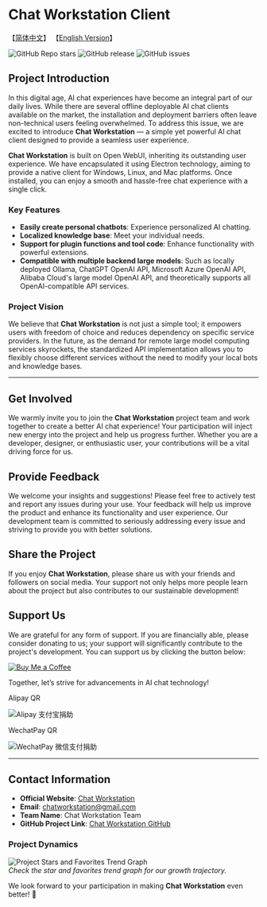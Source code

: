# Chat Workstation Client

【[简体中文](README.md)】 【[English Version](README_en.md)】

![GitHub Repo stars](https://img.shields.io/github/stars/Travisun/ChatWorkstation?style=social) ![GitHub release](https://img.shields.io/github/release/Travisun/ChatWorkstation) ![GitHub issues](https://img.shields.io/github/issues/Travisun/ChatWorkstation)

## Project Introduction

In this digital age, AI chat experiences have become an integral part of our daily lives. While there are several offline deployable AI chat clients available on the market, the installation and deployment barriers often leave non-technical users feeling overwhelmed. To address this issue, we are excited to introduce **Chat Workstation** — a simple yet powerful AI chat client designed to provide a seamless user experience.

**Chat Workstation** is built on Open WebUI, inheriting its outstanding user experience. We have encapsulated it using Electron technology, aiming to provide a native client for Windows, Linux, and Mac platforms. Once installed, you can enjoy a smooth and hassle-free chat experience with a single click.

### Key Features

- **Easily create personal chatbots**: Experience personalized AI chatting.
- **Localized knowledge base**: Meet your individual needs.
- **Support for plugin functions and tool code**: Enhance functionality with powerful extensions.
- **Compatible with multiple backend large models**: Such as locally deployed Ollama, ChatGPT OpenAI API, Microsoft Azure OpenAI API, Alibaba Cloud's large model OpenAI API, and theoretically supports all OpenAI-compatible API services.

### Project Vision

We believe that **Chat Workstation** is not just a simple tool; it empowers users with freedom of choice and reduces dependency on specific service providers. In the future, as the demand for remote large model computing services skyrockets, the standardized API implementation allows you to flexibly choose different services without the need to modify your local bots and knowledge bases.

---

## Get Involved

We warmly invite you to join the **Chat Workstation** project team and work together to create a better AI chat experience! Your participation will inject new energy into the project and help us progress further. Whether you are a developer, designer, or enthusiastic user, your contributions will be a vital driving force for us.

## Provide Feedback

We welcome your insights and suggestions! Please feel free to actively test and report any issues during your use. Your feedback will help us improve the product and enhance its functionality and user experience. Our development team is committed to seriously addressing every issue and striving to provide you with better solutions.

## Share the Project

If you enjoy **Chat Workstation**, please share us with your friends and followers on social media. Your support not only helps more people learn about the project but also contributes to our sustainable development!

## Support Us

We are grateful for any form of support. If you are financially able, please consider donating to us; your support will significantly contribute to the project's development. You can support us by clicking the button below:

[![Buy Me a Coffee](https://img.buymeacoffee.com/button-api/?text=Buy%20me%20a%20coffee&emoji=&slug=chatworkstation&button_colour=FFDD00&font_colour=000000&font_family=Cookie&outline_colour=000000&coffee_colour=ffffff)](https://buymeacoffee.com/chatworkstation)

Together, let’s strive for advancements in AI chat technology!

Alipay QR

![Alipay 支付宝捐助](https://evzs.com/images/8b0ece3f155c71a1bec03b61699d89f.jpg)

WechatPay QR

![WechatPay 微信支付捐助](https://evzs.com/images/8fecd7b36dad4eb55b516b113f778a1.jpg)


---

## Contact Information

- **Official Website**: [Chat Workstation](https://www.chatworkstation.org)
- **Email**: [chatworkstation@gmail.com](mailto:chatworkstation@gmail.com)
- **Team Name**: Chat Workstation Team
- **GitHub Project Link**: [Chat Workstation GitHub](https://github.com/Travisun/ChatWorkstation)

### Project Dynamics

![Project Stars and Favorites Trend Graph](https://github.com/Travisun/ChatWorkstation/stargazers)  
*Check the star and favorites trend graph for our growth trajectory.*

We look forward to your participation in making **Chat Workstation** even better! 🌟

